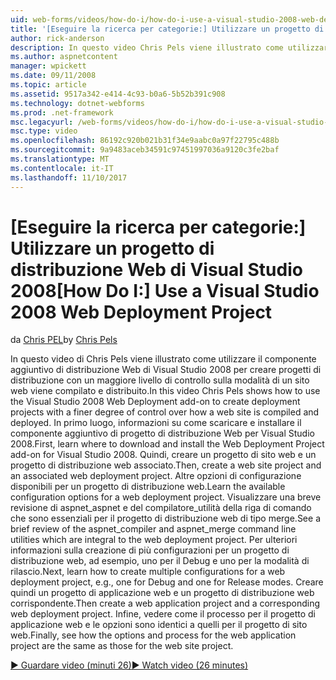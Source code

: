 ```yaml
---
uid: web-forms/videos/how-do-i/how-do-i-use-a-visual-studio-2008-web-deployment-project
title: '[Eseguire la ricerca per categorie:] Utilizzare un progetto di distribuzione Web di Visual Studio 2008 | Documenti Microsoft'
author: rick-anderson
description: In questo video Chris Pels viene illustrato come utilizzare il componente aggiuntivo di distribuzione Web di Visual Studio 2008 per creare progetti di distribuzione con un miglior controllo su come...
ms.author: aspnetcontent
manager: wpickett
ms.date: 09/11/2008
ms.topic: article
ms.assetid: 9517a342-e414-4c93-b0a6-5b52b391c908
ms.technology: dotnet-webforms
ms.prod: .net-framework
msc.legacyurl: /web-forms/videos/how-do-i/how-do-i-use-a-visual-studio-2008-web-deployment-project
msc.type: video
ms.openlocfilehash: 86192c920b021b31f34e9aabc0a97f22795c488b
ms.sourcegitcommit: 9a9483aceb34591c97451997036a9120c3fe2baf
ms.translationtype: MT
ms.contentlocale: it-IT
ms.lasthandoff: 11/10/2017
---
```

<a name="how-do-i-use-a-visual-studio-2008-web-deployment-project"></a><span data-ttu-id="dbe14-103">[Eseguire la ricerca per categorie:] Utilizzare un progetto di distribuzione Web di Visual Studio 2008</span><span class="sxs-lookup"><span data-stu-id="dbe14-103">[How Do I:] Use a Visual Studio 2008 Web Deployment Project</span></span>
====================
<span data-ttu-id="dbe14-104">da [Chris PEL](https://twitter.com/chrispels)</span><span class="sxs-lookup"><span data-stu-id="dbe14-104">by [Chris Pels](https://twitter.com/chrispels)</span></span>

<span data-ttu-id="dbe14-105">In questo video di Chris Pels viene illustrato come utilizzare il componente aggiuntivo di distribuzione Web di Visual Studio 2008 per creare progetti di distribuzione con un maggiore livello di controllo sulla modalità di un sito web viene compilato e distribuito.</span><span class="sxs-lookup"><span data-stu-id="dbe14-105">In this video Chris Pels shows how to use the Visual Studio 2008 Web Deployment add-on to create deployment projects with a finer degree of control over how a web site is compiled and deployed.</span></span> <span data-ttu-id="dbe14-106">In primo luogo, informazioni su come scaricare e installare il componente aggiuntivo di progetto di distribuzione Web per Visual Studio 2008.</span><span class="sxs-lookup"><span data-stu-id="dbe14-106">First, learn where to download and install the Web Deployment Project add-on for Visual Studio 2008.</span></span> <span data-ttu-id="dbe14-107">Quindi, creare un progetto di sito web e un progetto di distribuzione web associato.</span><span class="sxs-lookup"><span data-stu-id="dbe14-107">Then, create a web site project and an associated web deployment project.</span></span> <span data-ttu-id="dbe14-108">Altre opzioni di configurazione disponibili per un progetto di distribuzione web.</span><span class="sxs-lookup"><span data-stu-id="dbe14-108">Learn the available configuration options for a web deployment project.</span></span> <span data-ttu-id="dbe14-109">Visualizzare una breve revisione di aspnet\_aspnet e del compilatore\_utilità della riga di comando che sono essenziali per il progetto di distribuzione web di tipo merge.</span><span class="sxs-lookup"><span data-stu-id="dbe14-109">See a brief review of the aspnet\_compiler and aspnet\_merge command line utilities which are integral to the web deployment project.</span></span> <span data-ttu-id="dbe14-110">Per ulteriori informazioni sulla creazione di più configurazioni per un progetto di distribuzione web, ad esempio, uno per il Debug e uno per la modalità di rilascio.</span><span class="sxs-lookup"><span data-stu-id="dbe14-110">Next, learn how to create multiple configurations for a web deployment project, e.g., one for Debug and one for Release modes.</span></span> <span data-ttu-id="dbe14-111">Creare quindi un progetto di applicazione web e un progetto di distribuzione web corrispondente.</span><span class="sxs-lookup"><span data-stu-id="dbe14-111">Then create a web application project and a corresponding web deployment project.</span></span> <span data-ttu-id="dbe14-112">Infine, vedere come il processo per il progetto di applicazione web e le opzioni sono identici a quelli per il progetto di sito web.</span><span class="sxs-lookup"><span data-stu-id="dbe14-112">Finally, see how the options and process for the web application project are the same as those for the web site project.</span></span>

[<span data-ttu-id="dbe14-113">&#9654; Guardare video (minuti 26)</span><span class="sxs-lookup"><span data-stu-id="dbe14-113">&#9654; Watch video (26 minutes)</span></span>](https://channel9.msdn.com/Blogs/ASP-NET-Site-Videos/how-do-i-use-a-visual-studio-2008-web-deployment-project)

